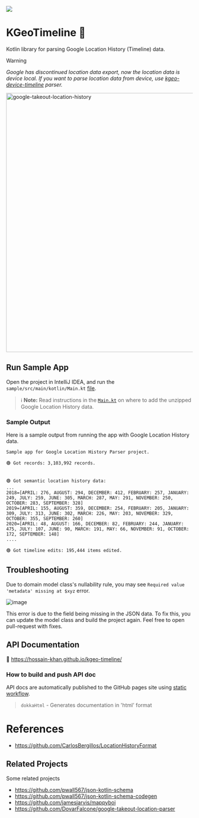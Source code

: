 [![](https://jitpack.io/v/hossain-khan/kgeo-timeline.svg)](https://jitpack.io/#hossain-khan/kgeo-timeline)

# KGeoTimeline 📍
Kotlin library for parsing Google Location History (Timeline) data.

> [!WARNING]  
> _Google has discontinued location data export, now the location data is device local._
> _If you want to parse location data from device, use [kgeo-device-timeline](https://github.com/hossain-khan/kgeo-device-timeline?tab=readme-ov-file) parser._  

<img width="700" alt="google-takeout-location-history" src="https://github.com/hossain-khan/google-location-history/assets/99822/64b6627e-bb9e-4c61-bc9a-f0885d0659f8">

## Run Sample App
Open the project in IntelliJ IDEA, and run the `sample/src/main/kotlin/Main.kt` [file](https://github.com/hossain-khan/kgeo-timeline/blob/main/sample/src/main/kotlin/Main.kt).

> ℹ️ **Note:** Read instructions in the [`Main.kt`](https://github.com/hossain-khan/kgeo-timeline/blob/main/sample/src/main/kotlin/Main.kt) on where to add the unzipped Google Location History data.

### Sample Output
Here is a sample output from running the app with Google Location History data.

```
Sample app for Google Location History Parser project.

🟢 Got records: 3,103,992 records.


🟢 Got semantic location history data:
...
2018=[APRIL: 276, AUGUST: 294, DECEMBER: 412, FEBRUARY: 257, JANUARY: 249, JULY: 259, JUNE: 305, MARCH: 287, MAY: 291, NOVEMBER: 250, OCTOBER: 283, SEPTEMBER: 328]
2019=[APRIL: 155, AUGUST: 359, DECEMBER: 254, FEBRUARY: 205, JANUARY: 309, JULY: 313, JUNE: 302, MARCH: 226, MAY: 203, NOVEMBER: 329, OCTOBER: 355, SEPTEMBER: 260]
2020=[APRIL: 48, AUGUST: 166, DECEMBER: 82, FEBRUARY: 244, JANUARY: 475, JULY: 107, JUNE: 90, MARCH: 191, MAY: 66, NOVEMBER: 91, OCTOBER: 172, SEPTEMBER: 148]
....

🟢 Got timeline edits: 195,444 items edited.
```

## Troubleshooting
Due to domain model class's nullability rule, you may see `Required value 'metadata' missing at $xyz` error.

![image](https://github.com/user-attachments/assets/5227e892-ccee-4049-8d75-029cff0cd822)

This error is due to the field being missing in the JSON data. 
To fix this, you can update the model class and build the project again. Feel free to open pull-request with fixes.

## API Documentation

📖 https://hossain-khan.github.io/kgeo-timeline/

### How to build and push API doc

API docs are automatically published to the GitHub pages site using [static workflow](https://github.com/hossain-khan/kgeo-timeline/blob/main/.github/workflows/static.yml).

> `dokkaHtml` - Generates documentation in 'html' format

# References

* https://github.com/CarlosBergillos/LocationHistoryFormat


## Related Projects
Some related projects

* https://github.com/pwall567/json-kotlin-schema
* https://github.com/pwall567/json-kotlin-schema-codegen
* https://github.com/jamesjarvis/mappyboi
* https://github.com/DovarFalcone/google-takeout-location-parser
